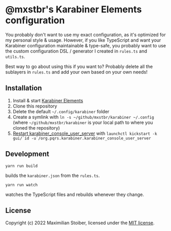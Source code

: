 # @mxstbr's Karabiner Elements configuration

You probably don't want to use my exact configuration, as it's optimized for my personal style & usage. However, if you like TypeScript and want your Karabiner configuration maintainable & type-safe, you probably want to use the custom configuration DSL / generator I created in `rules.ts` and `utils.ts`.

Best way to go about using this if you want to? Probably delete all the sublayers in `rules.ts` and add your own based on your own needs!

## Installation

1. Install & start [Karabiner Elements](https://karabiner-elements.pqrs.org/)
1. Clone this repository
1. Delete the default `~/.config/karabiner` folder
1. Create a symlink with `ln -s ~/github/mxstbr/karabiner ~/.config` (where `~/github/mxstbr/karabiner` is your local path to where you cloned the repository)
1. [Restart karabiner_console_user_server](https://karabiner-elements.pqrs.org/docs/manual/misc/configuration-file-path/) with ```launchctl kickstart -k gui/`id -u`/org.pqrs.karabiner.karabiner_console_user_server```

## Development

```
yarn run build
```

builds the `karabiner.json` from the `rules.ts`.

```
yarn run watch
```

watches the TypeScript files and rebuilds whenever they change.

## License

Copyright (c) 2022 Maximilian Stoiber, licensed under the [MIT license](./LICENSE.md).
